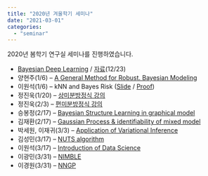 ```yaml
---
title: "2020년 겨울학기 세미나"
date: "2021-03-01"
categories:
  - "seminar"
---
```


2020년 봄학기 연구실 세미나를 진행하였습니다.

*   [Bayesian Deep Learning](https://www.youtube.com/watch?v=QqmYD6TzcrA) / [자료](https://github.com/SummerSchoolMachineLearning/SMILES2020/tree/master/Andrew_Gordon_Wilson)(12/23)
*   양현주(1/6) – [A General Method for Robust. Bayesian Modeling](https://snubayes.org/wp-content/uploads/2021/01/12.-a-general-method-for-robust-bayesian-modeling.pdf)
*   이원석(1/6) – kNN and Bayes Risk ([Slide](https://snubayes.org/wp-content/uploads/2021/01/13-1.-knn-and-bayes-risk_slide.pdf) / [Proof](https://snubayes.org/wp-content/uploads/2021/01/13-2.-knn-and-bayes-risk_proof.pdf))
*   정진욱(1/20) – [상미분방정식 강의](https://snubayes.org/wp-content/uploads/2021/01/20w_4.-ode_seminar.pdf)
*   정진욱(2/3) – [편미분방정식 강의](https://snubayes.org/wp-content/uploads/2021/02/20w_5.-pde_seminar.pdf)
*   승봉정(2/17) – [Bayesian Structure Learning in graphical model](https://snubayes.org/wp-content/uploads/2021/02/20w_6.-bayesian_struture_learning-in-graphical-models.pdf)
*   김재환(2/17) – [Gaussian Process & identifiability of mixed model](https://snubayes.org/wp-content/uploads/2021/02/20w_7.-gaussian-process-identifiability-of-mixed-model.pdf)
*   박세원, 이재귀(3/3) – [Application of Variational Inference](https://snubayes.org/wp-content/uploads/2021/03/20w_8.-application-of-vi.pdf)
*   김성민(3/17) – [NUTS algorithm](https://snubayes.org/wp-content/uploads/2021/03/nuts-algorithm.pdf)
*   이원석(3/17) – [Introduction of Data Science](https://snubayes.org/wp-content/uploads/2021/03/20w_10.-data-science.pdf)
*   이광민(3/31) – [NIMBLE](https://snubayes.org/wp-content/uploads/2021/03/20w_12.-nimble.pdf)
*   이경원(3/31) – [NNGP](https://snubayes.org/wp-content/uploads/2021/03/20w_11.nngp_.pdf)